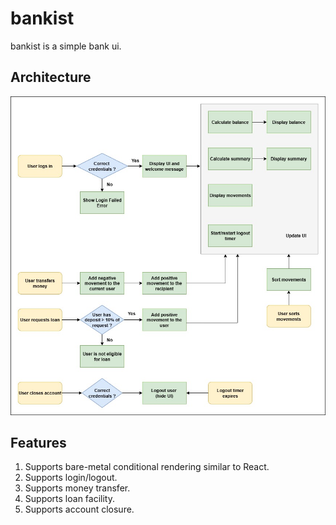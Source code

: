 # bankist

bankist is a simple bank ui.

## Architecture

![bankist architecture](diagrams/bankist-app-architecture.jpg)

## Features

1. Supports bare-metal conditional rendering similar to React.
2. Supports login/logout.
3. Supports money transfer.
4. Supports loan facility.
5. Supports account closure.
